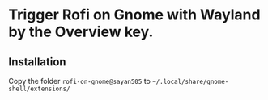 # Trigger Rofi on Gnome with Wayland by the Overview key.

## Installation
Copy the folder `rofi-on-gnome@sayan505` to `~/.local/share/gnome-shell/extensions/`
